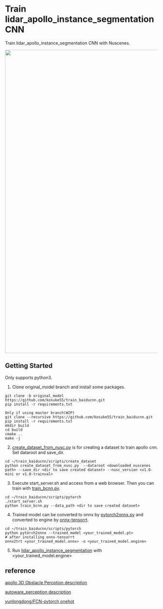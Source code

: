 # Train lidar\_apollo\_instance\_segmentation CNN  

Train lidar\_apollo\_instance\_segmentation CNN with Nuscenes.  

<img src="https://user-images.githubusercontent.com/39142679/85943007-32e7a280-b968-11ea-9d9e-51e9b157bfe5.gif" width="1000">  

## Getting Started  
Only supports python3.  

1) Clone original_model branch and install some packages.  

```
git clone -b original_model https://github.com/kosuke55/train_baiducnn.git  
pip install -r requirements.txt  
```

```
Only if using master branch(WIP)
git clone --recursive https://github.com/kosuke55/train_baiducnn.git
pip install -r requirements.txt
mkdir build
cd build
cmake ..
make -j
```

2) [create_dataset_from_nusc.py](scripts/create_dataset/create_dataset_from_nusc.py) is for creating a dataset to train apollo cnn.  Set dataroot and save_dir.  

```
cd ~/train_baiducnn/scripts/create_dataset  
python create_dataset_from_nusc.py  --dataroot <downloaded nuscenes path> --save_dir <dir to save created dataset> --nusc_version <v1.0-mini or v1.0-trainval>  
```

3) Execute start\_server.sh and access from a web browser. Then you can train with [train_bcnn.py](scripts/pytorch/train_bcnn.py).  

```
cd ~/train_baiducnn/scripts/pytorch  
./start_server.sh  
python train_bcnn.py --data_path <dir to save created dataset>  
```

4) Trained model can be converted to onnx by [pytorch2onnx.py](scripts/pytorch/pytorch2onnx.py) and converted to engine by [onnx-tensorrt](https://github.com/onnx/onnx-tensorrt).  

```
cd ~/train_baiducnn/scripts/pytorch  
python pytorch2onnx --trained_model <your_trained_model.pt>  
# after installing onnx-tensorrt  
onnx2trt <your_trained_model.onnx> -o <your_trained_model.engine>  
```

5) Run [lidar_apollo_instance_segmentation](https://github.com/tier4/AutowareArchitectureProposal/tree/master/src/perception/object_recognition/detection/lidar_apollo_instance_segmentation) with <your_trained_model.engine>  

## reference
[apollo 3D Obstacle Percption description][1]  

[1]:https://github.com/ApolloAuto/apollo/blob/master/docs/specs/3d_obstacle_perception.md

[autoware_perception description][2]  

[2]:https://github.com/k0suke-murakami/autoware_perception/tree/feature/integration_baidu_seg/lidar_apollo_cnn_seg_detect

[yunlongdong/FCN-pytorch onehot][3]  

[3]:https://github.com/yunlongdong/FCN-pytorch/blob/master/onehot.py
